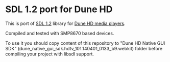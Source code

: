 # SDL 1.2 port for Dune HD

This is port of [SDL 1.2](https://www.libsdl.org/) library for [Dune HD media players](https://dune-hd.com/eng/products/full_hd_media_players/10).

Compiled and tested with SMP8670 based devices.

To use it you should copy content of this repository to "Dune HD Native GUI SDK" (dune_native_gui_sdk.hdtv_101.140401_0133_b9.webkit) folder before compiling your project with libsdl support.
